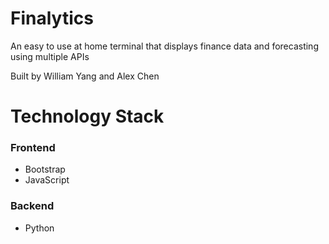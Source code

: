 # Finalytics
An easy to use at home terminal that displays finance data and forecasting using multiple APIs

Built by William Yang and Alex Chen

# Technology Stack
### Frontend
* Bootstrap
* JavaScript

### Backend
* Python
